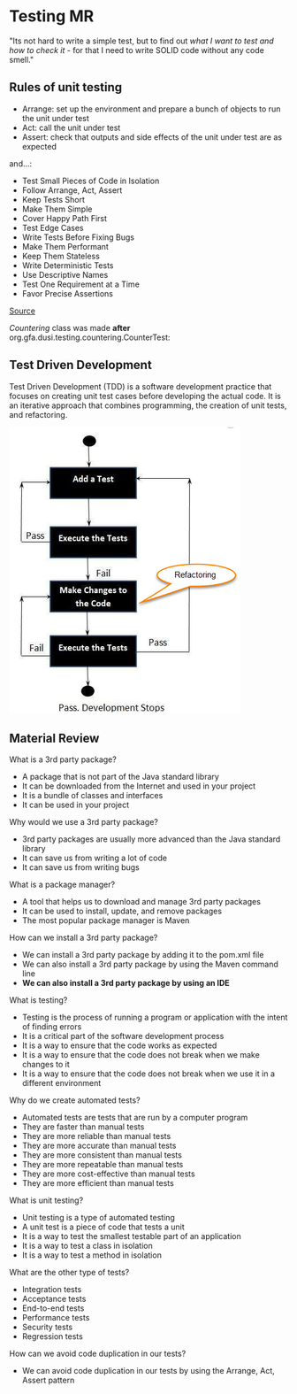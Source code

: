 # Testing MR

"Its not hard to write a simple test, but to find out _what I want to test and how to check it_ - for that I need to write SOLID code without any code smell."

## Rules of unit testing
- Arrange: set up the environment and prepare a bunch of objects to run the unit under test
- Act: call the unit under test
- Assert: check that outputs and side effects of the unit under test are as expected

and...:

- Test Small Pieces of Code in Isolation
- Follow Arrange, Act, Assert
- Keep Tests Short
- Make Them Simple
- Cover Happy Path First
- Test Edge Cases
- Write Tests Before Fixing Bugs
- Make Them Performant
- Keep Them Stateless
- Write Deterministic Tests
- Use Descriptive Names
- Test One Requirement at a Time
- Favor Precise Assertions

[Source](https://leanylabs.com/blog/good-unit-tests/)

_Countering_ class was made **after** org.gfa.dusi.testing.countering.CounterTest:
## Test Driven Development
Test Driven Development (TDD) is a software development practice that focuses on creating unit test cases before developing the actual code. It is an iterative approach that combines programming, the creation of unit tests, and refactoring.

![img.png](img.png)


## Material Review

What is a 3rd party package?
- A package that is not part of the Java standard library
- It can be downloaded from the Internet and used in your project
- It is a bundle of classes and interfaces
- It can be used in your project

Why would we use a 3rd party package?

- 3rd party packages are usually more advanced than the Java standard library
- It can save us from writing a lot of code
- It can save us from writing bugs

What is a package manager?

- A tool that helps us to download and manage 3rd party packages
- It can be used to install, update, and remove packages
- The most popular package manager is Maven

How can we install a 3rd party package?

- We can install a 3rd party package by adding it to the pom.xml file
- We can also install a 3rd party package by using the Maven command line
- **We can also install a 3rd party package by using an IDE**

What is testing?
- Testing is the process of running a program or application with the intent of finding errors
- It is a critical part of the software development process
- It is a way to ensure that the code works as expected
- It is a way to ensure that the code does not break when we make changes to it
- It is a way to ensure that the code does not break when we use it in a different environment

Why do we create automated tests?
- Automated tests are tests that are run by a computer program
- They are faster than manual tests
- They are more reliable than manual tests
- They are more accurate than manual tests
- They are more consistent than manual tests
- They are more repeatable than manual tests
- They are more cost-effective than manual tests
- They are more efficient than manual tests

What is unit testing?
- Unit testing is a type of automated testing
- A unit test is a piece of code that tests a unit
- It is a way to test the smallest testable part of an application
- It is a way to test a class in isolation
- It is a way to test a method in isolation

What are the other type of tests?
- Integration tests
- Acceptance tests
- End-to-end tests
- Performance tests
- Security tests
- Regression tests

How can we avoid code duplication in our tests?
- We can avoid code duplication in our tests by using the Arrange, Act, Assert pattern

